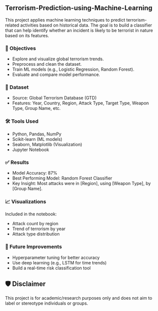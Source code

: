 ## Terrorism-Prediction-using-Machine-Learning

This project applies machine learning techniques to predict terrorism-related activities based on historical data. The goal is to build a classifier that can help identify whether an incident is likely to be terrorist in nature based on its features.

### 📌 Objectives

- Explore and visualize global terrorism trends.
- Preprocess and clean the dataset.
- Train ML models (e.g., Logistic Regression, Random Forest).
- Evaluate and compare model performance.

### 📁 Dataset

- Source: Global Terrorism Database (GTD)
- Features: Year, Country, Region, Attack Type, Target Type, Weapon Type, Group Name, etc.

### 🛠️ Tools Used

- Python, Pandas, NumPy
- Scikit-learn (ML models)
- Seaborn, Matplotlib (Visualization)
- Jupyter Notebook

### ✅ Results

- Model Accuracy: 87%
- Best Performing Model: Random Forest Classifier
- Key Insight: Most attacks were in [Region], using [Weapon Type], by [Group Name].

### 📈 Visualizations

Included in the notebook: 
- Attack count by region
- Trend of terrorism by year
- Attack type distribution

### 🚀 Future Improvements

- Hyperparameter tuning for better accuracy
- Use deep learning (e.g., LSTM for time trends)
- Build a real-time risk classification tool

## 🛡️ Disclaimer

This project is for academic/research purposes only and does not aim to label or stereotype individuals or groups.

